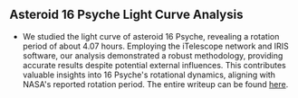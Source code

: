## Asteroid 16 Psyche Light Curve Analysis
- We studied the light curve of asteroid 16 Psyche, revealing a rotation period of about 4.07 hours. Employing the iTelescope network and IRIS software, our analysis demonstrated a robust methodology, providing accurate results despite potential external influences. This contributes valuable insights into 16 Psyche's rotational dynamics, aligning with NASA's reported rotation period. The entire writeup can be found [here](1_16_psyche/315_final_report.pdf).

